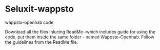 # Seluxit-wappsto
wappsto-openhab code


Download all the files inlucing ReadMe -which includes guide for using the code,
put them inside the same folder - named Wappsto-Openhab.
Follow the guidelines from the ReadMe file.
